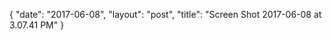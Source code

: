 {
   "date": "2017-06-08",
   "layout": "post",
   "title": "Screen Shot 2017-06-08 at 3.07.41 PM"
}

